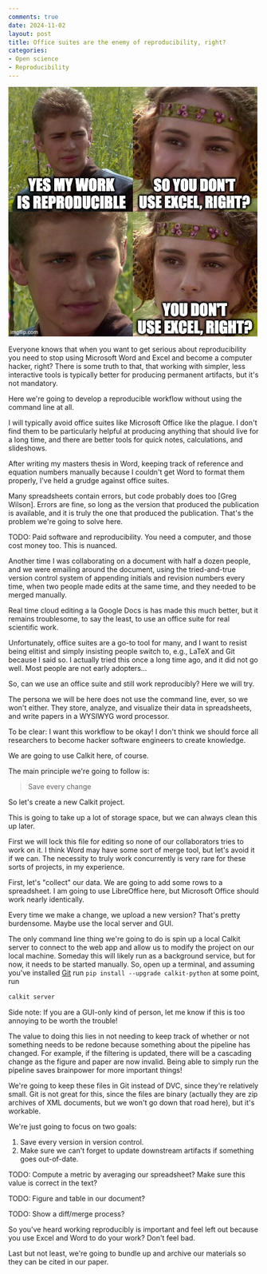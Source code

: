 ```yaml
---
comments: true
date: 2024-11-02
layout: post
title: Office suites are the enemy of reproducibility, right?
categories:
- Open science
- Reproducibility
---
```


![Anakin uses Excel.](/images/repro-office/anakin-excel.jpg)

Everyone knows that when you want to get serious about reproducibility
you need to stop using Microsoft Word and Excel and
become a computer hacker, right?
There is some truth to that,
that working with simpler, less interactive tools is typically better
for producing permanent artifacts,
but it's not mandatory.

Here we're going to develop a reproducible workflow without using the
command line at all.

I will typically avoid office suites like Microsoft Office like the plague.
I don't find them to be particularly helpful at producing anything that
should live for a long time,
and there are better tools for quick notes, calculations,
and slideshows.

After writing my masters thesis in Word,
keeping track of reference and equation numbers manually because I couldn't
get Word to format them properly,
I've held a grudge against office suites.

Many spreadsheets contain errors, but code probably does too [Greg Wilson].
Errors are fine, so long as the version that produced the publication
is available, and it is truly the one that produced the publication.
That's the problem we're going to solve here.

TODO: Paid software and reproducibility.
You need a computer, and those cost money too.
This is nuanced.

Another time I was collaborating on a document with half a dozen people,
and we were emailing around the document,
using the tried-and-true version control system of appending
initials and revision numbers every time,
when two people made edits at the same time,
and they needed to be merged manually.

Real time cloud editing a la Google Docs is has made this much better,
but it remains troublesome, to say the least,
to use an office suite for real scientific work.

Unfortunately, office suites are a go-to tool for many,
and I want to resist being elitist and simply insisting people
switch to, e.g., LaTeX and Git because I said so.
I actually tried this once a long time ago, and it did not go well.
Most people are not early adopters...

So, can we use an office suite and still work reproducibly?
Here we will try.

The persona we will be here does not use the command line, ever,
so we won't either.
They store, analyze, and visualize their data in spreadsheets,
and write papers in a WYSIWYG word processor.

To be clear: I want this workflow to be okay!
I don't think we should force all researchers to become hacker
software engineers to create knowledge.

We are going to use Calkit here, of course.

The main principle we're going to follow is:

>Save every change

So let's create a new Calkit project.

This is going to take up a lot of storage space,
but we can always clean this up later.

First we will lock this file for editing so none of our collaborators
tries to work on it.
I think Word may have some sort of merge tool,
but let's avoid it if we can.
The necessity to truly work concurrently is very rare for these sorts of
projects, in my experience.

First, let's "collect" our data.
We are going to add some rows to a spreadsheet.
I am going to use LibreOffice here, but Microsoft Office should
work nearly identically.

Every time we make a change, we upload a new version?
That's pretty burdensome.
Maybe use the local server and GUI.

The only command line thing we're going to do is spin up a local Calkit
server to connect to the web app and allow us to modify the project
on our local machine.
Someday this will likely run as a background service,
but for now, it needs to be started manually.
So, open up a terminal, and assuming you've
installed [Git](https://git-scm.com)
run `pip install --upgrade calkit-python`
at some point, run

```sh
calkit server
```

Side note: If you are a GUI-only kind of person,
let me know if this is too annoying to be worth the trouble!

The value to doing this lies in not needing to keep track of
whether or not something needs to be redone because
something about the pipeline has changed.
For example, if the filtering is updated,
there will be a cascading change as the figure and paper
are now invalid.
Being able to simply run the pipeline saves brainpower
for more important things!

We're going to keep these files in Git instead of DVC,
since they're relatively small.
Git is not great for this, since the files are binary
(actually they are zip archives of XML documents,
but we won't go down that road here),
but it's workable.

We're just going to focus on two goals:
1. Save every version in version control.
2. Make sure we can't forget to update downstream artifacts if something
   goes out-of-date.

TODO: Compute a metric by averaging our spreadsheet?
Make sure this value is correct in the text?

TODO: Figure and table in our document?

TODO: Show a diff/merge process?

So you've heard working reproducibly is important and feel left out because
you use Excel and Word to do your work?
Don't feel bad.

Last but not least,
we're going to bundle up and archive our materials so they can
be cited in our paper.
